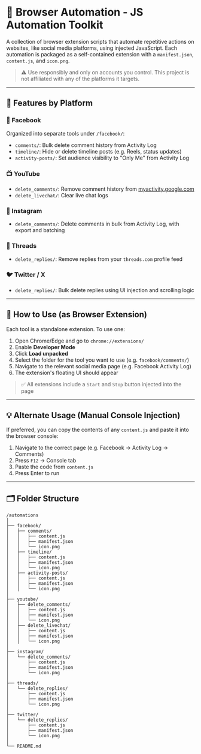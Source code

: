 # 🧩 Browser Automation - JS Automation Toolkit

A collection of browser extension scripts that automate repetitive actions on websites, like social media platforms, using injected JavaScript. Each automation is packaged as a self-contained extension with a `manifest.json`, `content.js`, and `icon.png`.

> ⚠️ Use responsibly and only on accounts you control. This project is not affiliated with any of the platforms it targets.

---

## 🔧 Features by Platform

### 📘 Facebook
Organized into separate tools under `/facebook/`:
- `comments/`: Bulk delete comment history from Activity Log
- `timeline/`: Hide or delete timeline posts (e.g. Reels, status updates)
- `activity-posts/`: Set audience visibility to "Only Me" from Activity Log

### 📺 YouTube
- `delete_comments/`: Remove comment history from [myactivity.google.com](https://myactivity.google.com)
- `delete_livechat/`: Clear live chat logs

### 📸 Instagram
- `delete_comments/`: Delete comments in bulk from Activity Log, with export and batching

### 🧵 Threads
- `delete_replies/`: Remove replies from your `threads.com` profile feed

### 🐦 Twitter / X
- `delete_replies/`: Bulk delete replies using UI injection and scrolling logic

---

## 🚀 How to Use (as Browser Extension)

Each tool is a standalone extension. To use one:

1. Open Chrome/Edge and go to `chrome://extensions/`
2. Enable **Developer Mode**
3. Click **Load unpacked**
4. Select the folder for the tool you want to use (e.g. `facebook/comments/`)
5. Navigate to the relevant social media page (e.g. Facebook Activity Log)
6. The extension's floating UI should appear

> ✅ All extensions include a `Start` and `Stop` button injected into the page

---

## 💡 Alternate Usage (Manual Console Injection)

If preferred, you can copy the contents of any `content.js` and paste it into the browser console:

1. Navigate to the correct page (e.g. Facebook → Activity Log → Comments)
2. Press `F12` → Console tab
3. Paste the code from `content.js`
4. Press Enter to run

---

## 🗂 Folder Structure

```plaintext
/automations
│
├── facebook/
│   ├── comments/
│   │   ├── content.js
│   │   ├── manifest.json
│   │   └── icon.png
│   ├── timeline/
│   │   ├── content.js
│   │   ├── manifest.json
│   │   └── icon.png
│   ├── activity-posts/
│   │   ├── content.js
│   │   ├── manifest.json
│   │   └── icon.png
│
├── youtube/
│   ├── delete_comments/
│   │   ├── content.js
│   │   ├── manifest.json
│   │   └── icon.png
│   ├── delete_livechat/
│   │   ├── content.js
│   │   ├── manifest.json
│   │   └── icon.png
│
├── instagram/
│   └── delete_comments/
│       ├── content.js
│       ├── manifest.json
│       └── icon.png
│
├── threads/
│   └── delete_replies/
│       ├── content.js
│       ├── manifest.json
│       └── icon.png
│
├── twitter/
│   └── delete_replies/
│       ├── content.js
│       ├── manifest.json
│       └── icon.png
│
└── README.md
